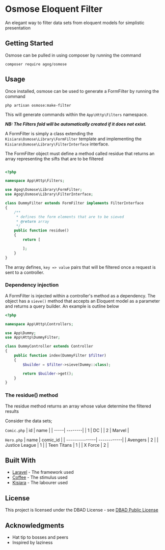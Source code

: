 # Osmose Eloquent Filter

An elegant way to filter data sets from eloquent models for simplistic presentation

## Getting Started
Osmose can be pulled in using composer by running the command

```
composer require agog/osmose
```

## Usage
Once installed, osmose can be used to generate a FormFilter by running the command

```
php artisan osmose:make-filter
```
This will generate commands within the `App\Http\Filters` namespace.

***NB: The Filters fold will be automatically created if it does not exist.***

A FormFilter is simply a class extending the `Kisiara\Osmose\Library\FormFilter` template and implementing
the `Kisiara\Osmose\Library\FilterInterface` interface.

The FormFilter object must define a method called residue that returns an array representing the sifts that are to be 
filtered

```php

<?php

namespace App\Http\Filters;

use Agog\Osmose\Library\FormFilter;
use Agog\Osmose\Library\FilterInterface;

class DummyFilter extends FormFilter implements FilterInterface
{
    /**
     * defines the form elements that are to be sieved
     * @return array
     */
    public function residue()
    {
        return [

        ];
    }
}

```

The array defines, `key => value` pairs that will be filtered once a request is sent to a controller.

### Dependency injection

A FormFilter is injected within a controller's method as a dependency.
The object has a `sieve()` method that accepts an Eloquent model as a parameter and returns a query builder. 
An example is outline below

```php
<?php

namespace App\Http\Controllers;

use App\Dummy;
use App\Http\DummyFilter;

class DummyController extends Controller
{
    public function index(DummyFilter $filter)
    {
        $builder = $filter->sieve(Dummy::class);

        return $builder->get();
    }
}

```

### The residue() method

The residue method returns an array whose value determine the filtered results

Consider the data sets;

`Comic.php`
| id   | name    |
| -----| --------|
| 1    | DC      |
| 2    | Marvel  | 

`Hero.php`
| name           | comic_id    |
| ---------------| ------------|
| Avengers       | 2           |
| Justice League | 1           |
| Teen Titans    | 1           |
| X Force        | 2           |



## Built With

* [Laravel](https://laravel.com/docs/5.6/packages/) - The framework used
* [Coffee](https://www.google.com/search?q=cofee) - The stimulus used
* [Kisiara](https://github.com/franciskisiara/) - The labourer used

## License

This project is licensed under the DBAD License - see [DBAD Public License](https://dbad-license.org/)

## Acknowledgments

* Hat tip to bosses and peers
* Inspired by laziness
